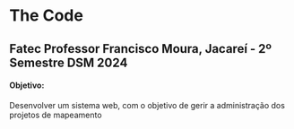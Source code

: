 <h1>The Code</h1>
<h2>Fatec Professor Francisco Moura, Jacareí - 2º Semestre DSM 2024</h2>
<h4>Objetivo:</h4>
<p>Desenvolver um sistema web, com o objetivo de gerir a administração dos projetos de mapeamento</p>

